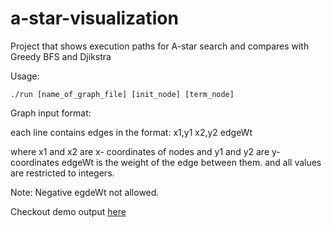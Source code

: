 # a-star-visualization
Project that shows execution paths for A-star search and compares with Greedy BFS and Djikstra

Usage:

	./run [name_of_graph_file] [init_node] [term_node]

Graph input format:

each line contains edges in the format:
x1,y1 x2,y2 edgeWt

where x1 and x2 are x- coordinates of nodes and y1 and y2 are y-coordinates
      edgeWt is the weight of the edge between them.
and all values are restricted to integers.

Note: Negative egdeWt not allowed.

Checkout demo output [here](https://cdn.rawgit.com/kejriwalrahul/A-Star-Visualization/master/output/view.html)
